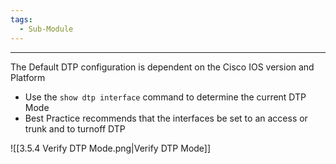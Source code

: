 ```yaml
---
tags:
  - Sub-Module
---
```


---
The Default DTP configuration is dependent on the Cisco IOS version and Platform

- Use the `show dtp interface` command to determine the current DTP Mode
- Best Practice recommends that the interfaces be set to an access or trunk and to turnoff DTP

![[3.5.4 Verify DTP Mode.png|Verify DTP Mode]]